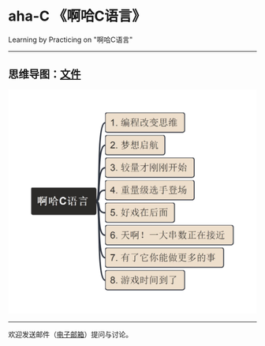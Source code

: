 # aha-C 《啊哈C语言》

Learning by Practicing on "啊哈C语言"

---

## 思维导图：[文件](aha.mm)

![aha.mm](./img/aha.jpg)

---

欢迎发送邮件（[电子邮箱](mailto:xiaoqizhao@outlook.com)）提问与讨论。